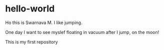 # hello-world

Ho this is Swarnava M. I like jumping.

One day I want to see myslef floating in vacuum after I jump, on the moon!

This is my first repository
